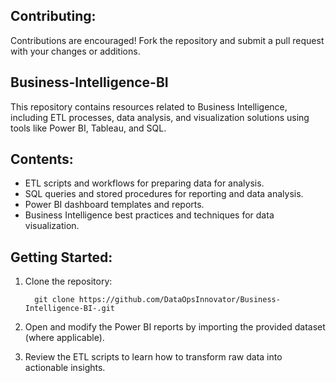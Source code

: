 ## Contributing:
Contributions are encouraged! Fork the repository and submit a pull request with your changes or additions.

## Business-Intelligence-BI
This repository contains resources related to Business Intelligence, including ETL processes, data analysis, and visualization solutions using tools like Power BI, Tableau, and SQL.

## Contents:
- ETL scripts and workflows for preparing data for analysis.
- SQL queries and stored procedures for reporting and data analysis.
- Power BI dashboard templates and reports.
- Business Intelligence best practices and techniques for data visualization.

## Getting Started:
1. Clone the repository:

         git clone https://github.com/DataOpsInnovator/Business-Intelligence-BI-.git

2. Open and modify the Power BI reports by importing the provided dataset (where applicable).

3. Review the ETL scripts to learn how to transform raw data into actionable insights.
